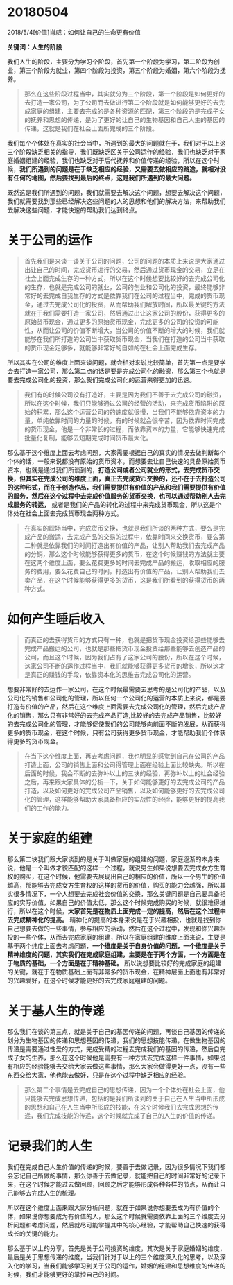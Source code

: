 # 20180504

2018/5/4[价值]肖威：如何让自己的生命更有价值

**关键词：人生的阶段**


我们人生的阶段，主要分为学习个阶段，首先第一个阶段为学习，第二阶段为创业，第三个阶段为就业，第四个阶段为投资，第五个阶段为婚姻，第六个阶段为抚养。



>那么在这些阶段过程当中，其实就分为三个阶段，第一个阶段是如何更好的去打造一家公司，为了公司而去做进行第二个阶段就是如何能够更好的去完成家庭的组建，主要去完成的是各种资源的匹配，第三个阶段的是完成子女的抚养和思想的传递，是为了更好的让自己的生物基因和自己人生的基因的传递，这就是我们在社会上面所完成的三个阶段。



我们每个个体处在真实的社会当中，所遇到的最大的问题就在于，我们对于以上这三个阶段缺乏相关的指导，我们既缺乏区关于公司运作的经验，我们也缺乏对于家庭婚姻组建的经验，我们也缺乏对于后代抚养和价值传递的经验，所以在这个时候，**我们所遇到的问题是在于缺乏相应的经验，又需要去做相应的路途，就相对没有任何的地图，然后要找到最后的终点，这是我们所遇到的最大问题。**



既然这是我们所遇到的问题，我们就需要去解决这个问题，想要去解决这个问题，我们就需要找到那些已经解决这些问题的人的思想和他们的解决方法，来帮助我们去解决这些问题，才能快速的帮助我们达到终点。


# 关于公司的运作

>首先我们是来谈一谈关于公司的问题，公司的问题的本质上来说是大家通过出让自己的时间，完成货币进行的交易，然后通过货币现金的交易，立足在社会上面完成生存的一种方式，所以在这个时候想要比较好的去完成公司化的生存，也就是完成公司的就业，公司的创业和公司化的投资，最终能够非常好的去完成自我生存的方式是依靠我们在公司的过程当中，完成的货币现金，通过去完成公司化的投资，从而帮助我们解放时间，所以最关键的方法就在于我们需要打造一家公司，然后通过出让这家公司的股份，获得更多的原始货币现金，通过更多的原始货币现金，完成更多的公司的投资的可能性，从而让公司的价值不断增大，当公司的价值不断的增大的时候，我们就能够在我们所打造的公司当中获取货币现金，当我们在打造的公司当中获取的货币现金足够多，就能够非常好的自如的在社会上面完成生存。



所以其实在公司的维度上面来谈问题，就会相对来说比较简单，首先第一点是要学会去打造一家公司，那么第二点的话是要是完成公司化的融资，那么第三个也就是要去完成公司化的投资，那么我们完成公司化的运营来得更加的迅速。



>我们有的时候公司没有打造好，主要是因为我们不善于去完成公司的融资，所以在这个时候，我们只能够通过公司的经营的活动，来完成货币陷阱的原始的积累，那么这个运营公司的的速度就很慢，当我们不能够依靠资本的力量，单纯依靠时间的力量的时候，有的时候就会很辛苦，因为依靠时间完成的货币现金，他是一个非常长的过程，而依靠资本的力量，它能够快速完成批量化复制，能够去短期完成时间货币最大化。



那么基于这个维度上面去考虑问题，大家需要根据自己的真实的情况去做判断每个个体的话，一般来说都没有原始的货币资本，而想要去让自己快速的具备原始货币资本，也就是通过我们所谈到的，**打造公司或者公司就业的形式，去完成货币交换，但其实在完成公司的维度上面，真正去完成货币交换的，还不在于去打造公司的这种形式，而在于创造作品，我们需要提供有价值的产品和我们需要提供有价值的服务，然后在这个过程中去完成价值服务的货币交换，也可以通过帮助别人去完成服务的转运，** 或者是我们的产品的转化的过程中来完成货币现金，所以这是个体处在社会上面去完成货币现金两种方式。



>在真实的职场当中，完成货币交换，也就是我们所谈的两种方式，要么是完成产品的搬运，去完成产品的交易的过程中，依靠时间来交换货币，要么第二种就是依靠我们的时间打造出有价值的产品，让别人帮助我们去完成产品的分销，那么这个时候能够获得更多的货币，在这个时候赚钱的方法就主要在这两个维度上面，要么花费更多的时间去完成产品的搬运，收取相应的服务的费用，要么花费自己的时间，打造出有价值的产品，让别人帮助我们去卖产品，在这个时候能够获得更多的货币，这是我们所看到的获得货币的两种方式。

# 如何产生睡后收入

>而真正的去获得货币的方式只有一种，也就是把货币现金投资给那些能够去完成产品搬运的公司，也就是那些把货币现金投资给那些能够去创造产品的公司，而且这个时候，因为我们占有了这家公司的股份，所以在这个时候，这家公司不断的运作过程当中，我们就能够获得更多货币的增长，所以这才是真正的赚钱的手段，依靠资本化的思维去完成公司化的运营。



想要非常好的去运作一家公司，在这个时候最需要去思考的是公司化的产品，以及公司化的销售和公司化的管理，所以任何一个公司化的运营的本质上来说，都是要打造有价值的产品，然后在这个维度上面需要去完成公司化的管理，然后完成产品化的销售，那么只有非常好的去完成产品打造,比较好的去完成产品销售，比较好的去完成公司化的管理，才能够促使我们的公司能够向前面不断的发展，从而获得更多的货币现金，在这个时候，只有公司获得更多货币现金，才能帮助我们个体获得更多的货币现金。



>在当下这个维度上面，再去考虑问题，我也明显的感觉到自己在公司的产品打造上面，公司的销售上面和公司得管理上面在经验上面比较缺失。所以在后面的时候，我会不断的去弥补以上的三块的经验，再弥补以上的社会经验之后，再来跟大家具体的分析一下，关于如何能够更好的去完成公司的产品打造，以及如何更好的完成公司产品销售，以及如何能够更好的去完成公司化的管理，这样能够帮助大家具备相应的实战性的经验，能够更好的提高我们的工作的能力。


# 关于家庭的组建

那么第二块我们跟大家谈到的是关于叫做家庭的组建的问题，家庭逐渐的本身来说，他是一个叫做才貌匹配的这样一个过程，就说男生如果说想要去完成女方生育权的购买，在这个时候，他需要去展现出自己的相应的价值，所以一个男生的价值越高，那能够去完成女方生育权的这样的货币的价值，购买的能力会越强，所以其实很多情况下，一个人想要去完成社会价值的交换，那么关键问题是自己要具备相应的实际价值，如果自己的价值太低，那么这个时候完成购买的时候，就很难得进行，所以在这个时候，**大家首先是在物质上面完成一定的提高，然后在这个过程中去完成精神化的提高。** 精神化的提高的本身来说是在于兴趣相投，也就是找到你自己想要去做的一些事情，参与相应的活动，然后在这个过程中，发现和你兴趣相投的一些个体，从而去完成家庭的组建，所以在家庭组建的维度上面来说，主要是基于两个纬度上面去考虑问题，**一个维度是关于自身价值的问题，一个维度是关于精神维度的问题，其实我们在完成家庭组建，主要是在于两个方面，一个方面是在于物质的基础，一个方面是在于精神基础。** 所以说想要比较好的完成家庭的组建的关键，就在于在物质基础上面有非常多的货币现金，在精神层面上面也有非常好的兴趣爱好，在这个时候才能更好的去完成家庭组建的问题。

# 关于基人生的传递

那么我们在谈的第三点，就是关于自己的基因传递的问题，再谈自己基因的传递的划分为生物基因的传递和思想基因的传递，我们的思想技能传递，在做生物基因的传递是需要通过性爱的方式，完成受精的过程去完成我们的基因的传递，然后自完成子女的生养，那么在这个时候他是需要有一种方式去完成这样一件事情，如果说有相应的经验能够去交给大家去做这些事情，那么大家会做得更好一点，没有一些东西交给大家，他也能去做好，只是在这个过程中缺乏相应的经验。



>那么第二个事情是去完成自己的思想传递，因为一个个体处在社会上面，他只能够去完成思想传递，包括的是我们所谈到的关于自己在人生当中所形成的思想和自己在人生当中所形成的技能，在这个时候我们去完成思想的传递，我们完成技能的传递，这个时候就完成了自己的人生的价值的传递。

# 记录我们的人生

我们在完成自己人生价值的传递的时候，要善于去做记录，因为很多情况下我们都会忘记自己所做的事情，那么你善于去做记录，就能把自己的时间非常好的记录下来，在这个时候才能过去做回顾，回顾之后才能够形成各种各样的节点，从而让自己能够去完成人生的梳理。


所以在这个维度上面来跟大家分析问题，就在于如果说你想要去成为有价值的个体，如果说你想要成为有价值的人，那么这个时候就需要依靠上面的三个维度去分析问题和考虑问题，然后就尽可能掌握其中的核心经验，才能帮助自己快速的获得成长的关键的能力。



那么基于以上的分享，首先是关于公司投资的维度，其次是关于家庭婚姻的维度，最后是关于思想传递的维度，当我们针对于以上的三个维度深入化的思考，以及深入化的学习，当我们能够学习到关于公司的运作，婚姻的组建和思想维度的传递的时候，我们才能够更好的掌控自己的时间。
